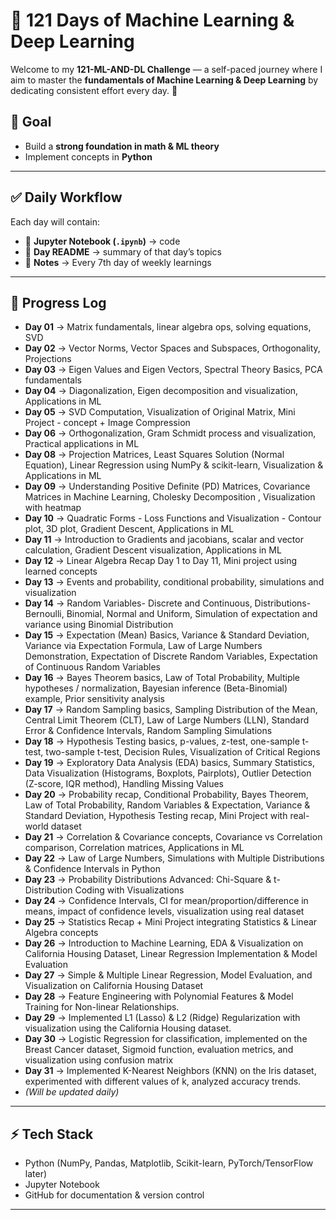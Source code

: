 # 🧠 121 Days of Machine Learning & Deep Learning  

Welcome to my **121-ML-AND-DL Challenge** — a self-paced journey where I aim to master the **fundamentals of Machine Learning & Deep Learning** by dedicating consistent effort every day. 🚀  

## 📌 Goal  
- Build a **strong foundation in math & ML theory**  
- Implement concepts in **Python**  

---

## ✅ Daily Workflow  
Each day will contain:  
- 📘 **Jupyter Notebook (`.ipynb`)** → code    
- 📝 **Day README** → summary of that day’s topics
- 📝 **Notes** → Every 7th day of weekly learnings

---

## 📅 Progress Log  

- **Day 01** → Matrix fundamentals, linear algebra ops, solving equations, SVD 
- **Day 02** → Vector Norms, Vector Spaces and Subspaces, Orthogonality, Projections
- **Day 03** → Eigen Values and Eigen Vectors, Spectral Theory Basics, PCA fundamentals
- **Day 04** → Diagonalization, Eigen decomposition and visualization, Applications in ML
- **Day 05** → SVD Computation, Visualization of Original Matrix, Mini Project - concept + Image Compression
- **Day 06** → Orthogonalization, Gram Schmidt process and visualization, Practical applications in ML
- **Day 08** → Projection Matrices, Least Squares Solution (Normal Equation), Linear Regression using NumPy & scikit-learn,       Visualization & Applications in ML
- **Day 09** → Understanding Positive Definite (PD) Matrices, Covariance Matrices in Machine Learning, Cholesky Decomposition , Visualization with heatmap
- **Day 10** → Quadratic Forms - Loss Functions and Visualization - Contour plot, 3D plot, Gradient Descent, Applications in ML
- **Day 11** → Introduction to Gradients and jacobians, scalar and vector calculation, Gradient Descent visualization, Applications in ML
- **Day 12** → Linear Algebra Recap Day 1 to Day 11, Mini project using learned concepts
- **Day 13** → Events and probability, conditional probability, simulations and visualization
- **Day 14** → Random Variables- Discrete and Continuous, Distributions- Bernoulli, Binomial, Normal and Uniform, Simulation of expectation and variance using Binomial Distribution
- **Day 15** → Expectation (Mean) Basics, Variance & Standard Deviation, Variance via Expectation Formula, Law of Large Numbers Demonstration, Expectation of Discrete Random Variables, Expectation of Continuous Random Variables  
- **Day 16** → Bayes Theorem basics, Law of Total Probability, Multiple hypotheses / normalization, Bayesian inference (Beta-Binomial) example, Prior sensitivity analysis  
- **Day 17** → Random Sampling basics, Sampling Distribution of the Mean, Central Limit Theorem (CLT), Law of Large Numbers (LLN), Standard Error & Confidence Intervals, Random Sampling Simulations
- **Day 18** → Hypothesis Testing basics, p-values, z-test, one-sample t-test, two-sample t-test, Decision Rules, Visualization of Critical Regions
- **Day 19** → Exploratory Data Analysis (EDA) basics, Summary Statistics, Data Visualization (Histograms, Boxplots, Pairplots), Outlier Detection (Z-score, IQR method), Handling Missing Values
- **Day 20** → Probability recap, Conditional Probability, Bayes Theorem, Law of Total Probability, Random Variables & Expectation, Variance & Standard Deviation, Hypothesis Testing recap, Mini Project with real-world dataset  
- **Day 21** → Correlation & Covariance concepts, Covariance vs Correlation comparison, Correlation matrices, Applications in ML
- **Day 22** → Law of Large Numbers, Simulations with Multiple Distributions & Confidence Intervals in Python
- **Day 23** → Probability Distributions Advanced: Chi-Square & t-Distribution Coding with Visualizations
- **Day 24** → Confidence Intervals, CI for mean/proportion/difference in means, impact of confidence levels, visualization using real dataset
- **Day 25** → Statistics Recap + Mini Project integrating Statistics & Linear Algebra concepts
- **Day 26** → Introduction to Machine Learning, EDA & Visualization on California Housing Dataset, Linear Regression Implementation & Model Evaluation
- **Day 27** → Simple & Multiple Linear Regression, Model Evaluation, and Visualization on California Housing Dataset
- **Day 28** → Feature Engineering with Polynomial Features & Model Training for Non-linear Relationships.
- **Day 29** → Implemented L1 (Lasso) & L2 (Ridge) Regularization with visualization using the California Housing dataset.
- **Day 30** → Logistic Regression for classification, implemented on the Breast Cancer dataset, Sigmoid function, evaluation metrics, and visualization using confusion matrix
- **Day 31** → Implemented K-Nearest Neighbors (KNN) on the Iris dataset, experimented with different values of k, analyzed accuracy trends.
- *(Will be updated daily)*  


---

## ⚡ Tech Stack  
- Python (NumPy, Pandas, Matplotlib, Scikit-learn, PyTorch/TensorFlow later)  
- Jupyter Notebook  
- GitHub for documentation & version control  

---

